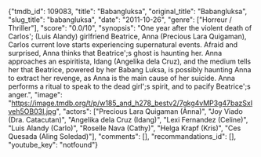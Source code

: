 {"tmdb_id": 109083, "title": "Babangluksa", "original_title": "Babangluksa", "slug_title": "babangluksa", "date": "2011-10-26", "genre": ["Horreur / Thriller"], "score": "0.0/10", "synopsis": "One year after the violent death of Carlos'; (Luis Alandy) girlfriend Beatrice, Anna (Precious Lara Quigaman), Carlos current love starts experiencing supernatural events. Afraid and surprised, Anna thinks that Beatrice';s ghost is haunting her. Anna approaches an espiritista, Idang (Angelika dela Cruz), and the medium tells her that Beatrice, powered by her Babang Luksa, is possibly haunting Anna to extract her revenge, as Anna is the main cause of her suicide. Anna performs a ritual to speak to the dead girl';s spirit, and to pacify Beatrice';s anger.", "image": "https://image.tmdb.org/t/p/w185_and_h278_bestv2/7gkg4vMP3g47bazSxIveh5OB03I.jpg", "actors": ["Precious Lara Quigaman (Anna)", "Joy Viado (Dra. Catacutan)", "Angelika dela Cruz (Idang)", "Lexi Fernandez (Celine)", "Luis Alandy (Carlo)", "Roselle Nava (Cathy)", "Helga Krapf (Kris)", "Ces Quesada (Aling Soledad)"], "comments": [], "recommandations_id": [], "youtube_key": "notfound"}